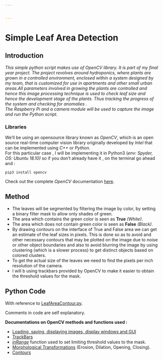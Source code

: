 ```yaml
---


---
```


<h1 id="simple-leaf-area-detection">Simple Leaf Area Detection</h1>
<h2 id="introduction">Introduction</h2>
<p><em>This simple python script makes use of OpenCV library. It is part of my final year project. The project revolves around hydroponics, where plants are grown in a controlled environment, enclosed within a system designed by my team, that is customized for use in apartments and other small urban areas.All parameters involved in growing the plants are controlled and hence this image processing technique is used to check leaf size and hence the development stage of the plants. Thus tracking the progress of the system and checking for anomalies .<br>
The Raspberry Pi and a camera module will be used to capture the image and run the Python script.</em></p>
<h3 id="libraries">Libraries</h3>
<p>We’ll be using an opensource library known as <em>OpenCV</em>, which is an open source real-time computer vision library originally developed by <em>Intel</em> that can be implemented using <em>C++</em> or <em>Python</em>.<br>
For this particular case , I will be implementing it in Python3 (<em>env: Spyder, OS: Ubuntu 18.10)</em> so if you don’t already have it , on the terminal go ahead and :</p>
<pre><code>pip3 install opencv
</code></pre>
<p>Check out the complete <em>OpenCV</em> documentation <a href="https://docs.opencv.org/3.0-beta/doc/py_tutorials/py_tutorials.html">here</a>.</p>
<h2 id="method">Method</h2>
<ul>
<li>The leaves will be segmented by filtering the image by color, by setting a binary filter mask  to allow only shades of green.</li>
<li>The area which contains the green color is seen as <strong>True</strong> <em>(White)</em>.</li>
<li>The area which does not contain green color is seen as <strong>False</strong> <em>(Black)</em>.</li>
<li>By drawing contours on the interface of True and False area we can get an estimate of the leaf sizes in pixels. This is done so as to avoid and other necessary contours that may be plotted on the image due to noise or other object boundaries and also to avoid blurring the image by using clustering (which is a slower process)  to get distinct objects based on colored clusters.</li>
<li>To get the actual size of the leaves we need to find the pixels per inch resolution of the camera.</li>
<li>I will b using trackbars provided by OpenCV to make it easier to obtain the threshold values for the mask.</li>
</ul>
<h2 id="python-code">Python Code</h2>
<p>With reference to <a href="https://github.com/davepaiva/smart-urban-agriculture/commit/bf4a09c24de4ca050784d6071ffd7a1778c5514d" title="Update LeafAreaContour.py">LeafAreaContour.py</a>.</p>
<p>Comments in code are self explanatory.</p>
<p><strong>Documentations on OpenCV methods and functions used :</strong></p>
<ul>
<li><a href="https://docs.opencv.org/3.0-beta/doc/py_tutorials/py_gui/py_image_display/py_image_display.html#py-display-image">Loading, saving, displaying images, display windows and GUI</a></li>
<li><a href="https://docs.opencv.org/3.0-beta/doc/py_tutorials/py_gui/py_trackbar/py_trackbar.html">TrackBars</a></li>
<li><em><a href="https://docs.opencv.org/3.4/da/d97/tutorial_threshold_inRange.html">inRange</a></em> function used to set limiting threshold values to the mask.</li>
<li><a href="https://docs.opencv.org/3.0-beta/doc/py_tutorials/py_imgproc/py_morphological_ops/py_morphological_ops.html">Morphological Transformations</a> (Erosion, Dilation, Opening, Closing).</li>
<li><a href="https://docs.opencv.org/3.3.1/d4/d73/tutorial_py_contours_begin.html">Contours</a></li>
</ul>


